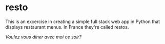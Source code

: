 # resto

This is an excercise in creating a simple full stack web app in Python that displays restaurant menus. In France they're called restos.

*Voulez vous diner avec moi ce soir?*
